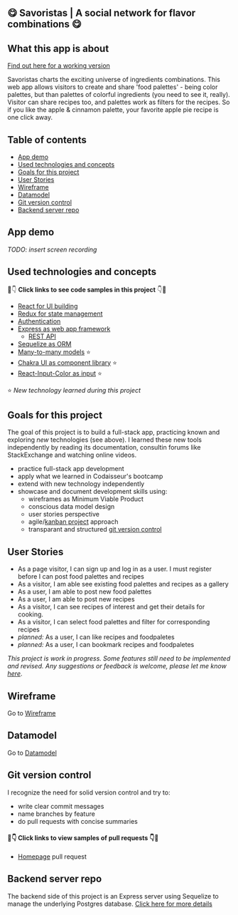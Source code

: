 ## 😋 Savoristas | A social network for flavor combinations 😋

## What this app is about

[Find out here for a working version](https://flamboyant-knuth-1ca76b.netlify.app/)

Savoristas charts the exciting universe of ingredients combinations. This web app allows visitors to create and share 'food palettes' - being color palettes, but than palettes of colorful ingredients (you need to see it, really). Visitor can share recipes too, and palettes work as filters for the recipes. So if you like the apple & cinnamon palette, your favorite apple pie recipe is one click away.

## Table of contents

- [App demo](#App-demo)
- [Used technologies and concepts](#used-technologies-and-concepts)
- [Goals for this project](#goals-for-this-project)
- [User Stories](#user-stories)
- [Wireframe](#wireframe)
- [Datamodel](#datamodel)
- [Git version control](#git-version-control)
- [Backend server repo](#backend-server-repo)

## App demo

_TODO: insert screen recording_

## Used technologies and concepts

👀👇 **Click links to see code samples in this project** 👇👀

- [React for UI building](https://github.com/tdijkmans/savoristas-front/blob/master/src/App.js)
- [Redux for state management](https://github.com/tdijkmans/savoristas-front/tree/master/src/store)
- [Authentication](https://github.com/tdijkmans/savoristas-front/tree/master/src/store)
- [Express as web app framework](https://github.com/tdijkmans/savoristas-back/blob/master/index.js)
  - [REST API](https://github.com/tdijkmans/savoristas-back/blob/master/routers/recipes.js)
- [Sequelize as ORM](https://github.com/tdijkmans/savoristas-back/blob/master/index.js)
- [Many-to-many models](https://github.com/tdijkmans/savoristas-back/tree/master/models) ⭐
- [Chakra UI as component library](https://github.com/tdijkmans/savoristas-front/blob/master/src/components/Navigation/Drawermenu.js) ⭐
- [React-Input-Color as input](https://github.com/tdijkmans/savoristas-front/blob/master/src/components/CreatePaletteForm/index.js) ⭐

⭐ _New technology learned during this project_

## Goals for this project

The goal of this project is to build a full-stack app, practicing known and exploring _new_ technologies (see above). I learned these new tools independently by reading its documentation, consultin forums like StackExchange and watching online videos.

- practice full-stack app development
- apply what we learned in Codaisseur's bootcamp
- extend with new technology independently
- showcase and document development skills using:
  - wireframes as Minimum Viable Product
  - conscious data model design
  - user stories perspective
  - agile/[kanban project](https://github.com/users/tdijkmans/projects/1) approach
  - transparant and structured [git version control](#git-version-control)

## User Stories

- As a page visitor, I can sign up and log in as a user. I must register before I can post food palettes and recipes
- As a visitor, I am able see existing food palettes and recipes as a gallery
- As a user, I am able to post new food palettes
- As a user, I am able to post new recipes
- As a visitor, I can see recipes of interest and get their details for cooking.
- As a visitor, I can select food palettes and filter for corresponding recipes
- _planned:_ As a user, I can like recipes and foodpaletes
- _planned:_ As a user, I can bookmark recipes and foodpaletes

_This project is work in progress. Some features still need to be implemented and revised. Any suggestions or feedback is welcome, please let me know [here](https://www.linkedin.com/in/tdijkmans/)_.

## Wireframe

Go to [Wireframe](Wireframe.svg)

## Datamodel

Go to [Datamodel](Datamodel.svg)

## Git version control

I recognize the need for solid version control and try to:

- write clear commit messages
- name branches by feature
- do pull requests with concise summaries

#### 👀👇 Click links to view samples of pull requests 👇👀

- [Homepage](https://github.com/tdijkmans/savoristas-front/pull/4) pull request

## Backend server repo

The backend side of this project is an Express server using Sequelize to manage the underlying Postgres database. [Click here for more details](https://github.com/tdijkmans/savoristas-back)
